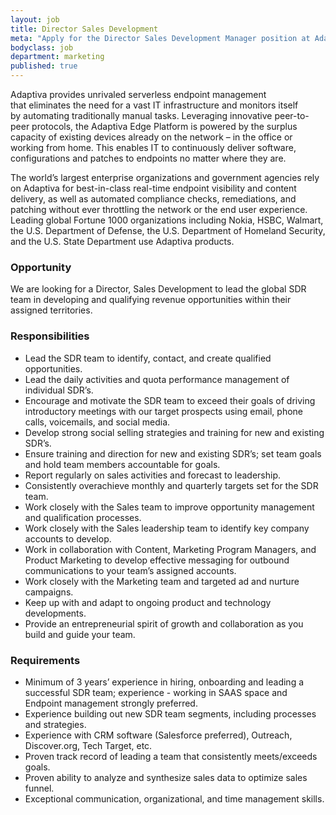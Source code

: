 ```yaml
---
layout: job
title: Director Sales Development
meta: "Apply for the Director Sales Development Manager position at Adaptiva."
bodyclass: job
department: marketing
published: true
---
```

Adaptiva provides unrivaled serverless endpoint management that eliminates the need for a vast IT infrastructure and monitors itself by automating traditionally manual tasks. Leveraging innovative peer-to-peer protocols, the Adaptiva Edge Platform is powered by the surplus capacity of existing devices already on the network – in the office or working from home. This enables IT to continuously deliver software, configurations and patches to endpoints no matter where they are. 

The world’s largest enterprise organizations and government agencies rely on Adaptiva for best-in-class real-time endpoint visibility and content delivery, as well as automated compliance checks, remediations, and patching without ever throttling the network or the end user experience. Leading global Fortune 1000 organizations including Nokia, HSBC, Walmart, the U.S. Department of Defense, the U.S. Department of Homeland Security, and the U.S. State Department use Adaptiva products.

### Opportunity
We are looking for a Director, Sales Development to lead the global SDR team in developing and qualifying revenue opportunities within their assigned territories.

### Responsibilities
- Lead the SDR team to identify, contact, and create qualified opportunities.
- Lead the daily activities and quota performance management of individual SDR’s.
- Encourage and motivate the SDR team to exceed their goals of driving introductory meetings with our target prospects using email, phone calls, voicemails, and social media.
- Develop strong social selling strategies and training for new and existing SDR’s.
- Ensure training and direction for new and existing SDR’s; set team goals and hold team members accountable for goals.
- Report regularly on sales activities and forecast to leadership.
- Consistently overachieve monthly and quarterly targets set for the SDR team.
- Work closely with the Sales team to improve opportunity management and qualification processes.
- Work closely with the Sales leadership team to identify key company accounts to develop.
- Work in collaboration with Content, Marketing Program Managers, and Product Marketing to develop effective messaging for outbound communications to your team’s assigned accounts.
- Work closely with the Marketing team and targeted ad and nurture campaigns.
- Keep up with and adapt to ongoing product and technology developments.
- Provide an entrepreneurial spirit of growth and collaboration as you build and guide your team.


### Requirements
- Minimum of 3 years’ experience in hiring, onboarding and leading a successful SDR team; experience - working in SAAS space and Endpoint management strongly preferred.
- Experience building out new SDR team segments, including processes and strategies.
- Experience with CRM software (Salesforce preferred), Outreach, Discover.org, Tech Target, etc. 
- Proven track record of leading a team that consistently meets/exceeds goals.
- Proven ability to analyze and synthesize sales data to optimize sales funnel.
- Exceptional communication, organizational, and time management skills.
